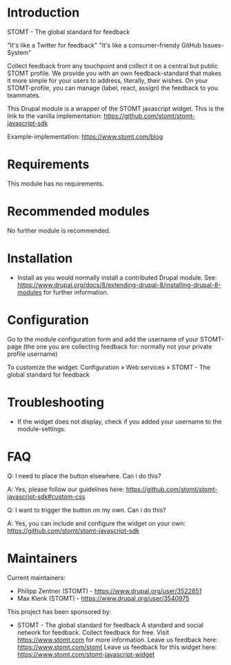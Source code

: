 # Introduction

STOMT - The global standard for feedback

"It's like a Twitter for feedback"
"It's like a consumer-friendy GitHub Issues-System"

Collect feedback from any touchpoint and collect it on a central
but public STOMT profile. We provide you with an own feedback-standard
that makes it more simple for your users to address, literally, their wishes.
On your STOMT-profile, you can manage (label, react, assign) the feedback
to you teammates.

This Drupal module is a wrapper of the STOMT javascript widget.
This is the link to the vanilla implementation:
https://github.com/stomt/stomt-javascript-sdk

Example-implementation: https://www.stomt.com/blog

# Requirements

This module has no requirements.

# Recommended modules

No further module is recommended.

# Installation

* Install as you would normally install a contributed Drupal module. See:
   https://www.drupal.org/docs/8/extending-drupal-8/installing-drupal-8-modules
   for further information.

# Configuration

Go to the module configuration form and add the username of your STOMT-page
(the one you are collecting feedback for: normally not your private
profile username)

To customize the widget:
Configuration » Web services » STOMT - The global standard for feedback

# Troubleshooting

 * If the widget does not display, check if you added your username
 to the module-settings.

# FAQ

Q: I need to place the button elsewhere. Can i do this?

A: Yes, please follow our guidelines here:
https://github.com/stomt/stomt-javascript-sdk#custom-css

Q: I want to trigger the button on my own. Can i do this?

A: Yes, you can include and configure the widget on your own:
https://github.com/stomt/stomt-javascript-sdk

# Maintainers

 Current maintainers:
 * Philipp Zentner (STOMT) - https://www.drupal.org/user/3522851
 * Max Klenk (STOMT) - https://www.drupal.org/user/3540975

 This project has been sponsored by:
  * STOMT - The global standard for feedback
    A standard and social network for feedback. Collect feedback for free.
    Visit https://www.stomt.com for more information.
    Leave us feedback here: https://www.stomt.com/stomt
    Leave us feedback for this widget here:
    https://www.stomt.com/stomt-javascript-widget
